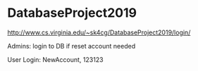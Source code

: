# DatabaseProject2019

http://www.cs.virginia.edu/~sk4cg/DatabaseProject2019/login/

Admins: login to DB if reset account needed

User Login: NewAccount, 123123
